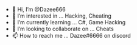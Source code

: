 - 👋 Hi, I’m @Dazee666
- 👀 I’m interested in ... Hacking, Cheating
- 🌱 I’m currently learning ... C#, Game Hacking
- 💞️ I’m looking to collaborate on ... Cheats
- 📫 How to reach me ... Dazee#6666 on discord

<!---
Dazee666/Dazee666 is a ✨ special ✨ repository because its `README.md` (this file) appears on your GitHub profile.
You can click the Preview link to take a look at your changes.
--->
